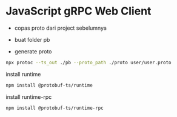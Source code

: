 # JavaScript gRPC Web Client

- copas proto dari project sebelumnya
- buat folder pb

- generate proto
```bash
npx protoc --ts_out ./pb --proto_path ./proto user/user.proto

```

install runtime
```bash
npm install @protobuf-ts/runtime

```

install runtime-rpc
```bash
npm install @protobuf-ts/runtime-rpc

```
